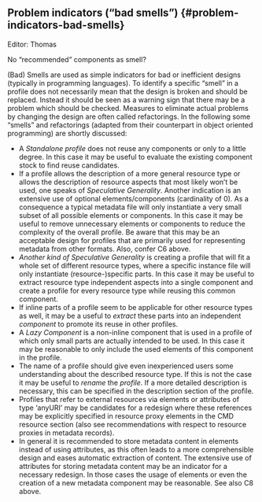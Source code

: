 ## Problem indicators (“bad smells”) {#problem-indicators-bad-smells}

Editor: Thomas

No “recommended” components as smell?

(Bad) Smells are used as simple indicators for bad or inefficient designs (typically in programming languages). To identify a specific “smell” in a profile does not necessarily mean that the design is broken and should be replaced. Instead it should be seen as a warning sign that there may be a problem which should be checked. Measures to eliminate actual problems by changing the design are often called refactorings. In the following some “smells” and refactorings (adapted from their counterpart in object oriented programming) are shortly discussed:

*   A _Standalone profile_ does not reuse any components or only to a little degree. In this case it may be useful to evaluate the existing component stock to find reuse candidates.
*   If a profile allows the description of a more general resource type or allows the description of resource aspects that most likely won’t be used, one speaks of _Speculative Generality_. Another indication is an extensive use of optional elements/components (cardinality of 0). As a consequence a typical metadata file will only instantiate a very small subset of all possible elements or components. In this case it may be useful to remove unnecessary elements or components to reduce the complexity of the overall profile. Be aware that this may be an acceptable design for profiles that are primarily used for representing metadata from other formats. Also, confer C6 above.
*   _Another kind of Speculative Generality_ is creating a profile that will fit a whole set of different resource types, where a specific instance file will only instantiate (resource-)specific parts. In this case it may be useful to extract resource type independent aspects into a single component and create a profile for every resource type while reusing this common component.
*   If inline parts of a profile seem to be applicable for other resource types as well, it may be a useful to _extract_ these parts into an independent _component_ to promote its reuse in other profiles.
*   A _Lazy Component_ is a non-inline component that is used in a profile of which only small parts are actually intended to be used. In this case it may be reasonable to only include the used elements of this component in the profile.
*   The name of a profile should give even inexperienced users some understanding about the described resource type. If this is not the case it may be useful to _rename_ the _profile_. If a more detailed description is necessary, this can be specified in the description section of the profile.
*   Profiles that refer to external resources via elements or attributes of type ‘anyURI’ may be candidates for a redesign where these references may be explicitly specified in resource proxy elements in the CMD resource section (also see recommendations with respect to resource proxies in metadata records).
*   In general it is recommended to store metadata content in elements instead of using attributes, as this often leads to a more comprehensible design and eases automatic extraction of content. The extensive use of attributes for storing metadata content may be an indicator for a necessary redesign. In those cases the usage of elements or even the creation of a new metadata component may be reasonable. See also C8 above.